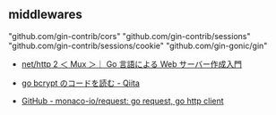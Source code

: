 ## middlewares

"github.com/gin-contrib/cors"
"github.com/gin-contrib/sessions"
"github.com/gin-contrib/sessions/cookie"
"github.com/gin-gonic/gin"

- [net/http 2 ＜ Mux ＞｜ Go 言語による Web サーバー作成入門](https://zenn.dev/ichi320/books/0f544e3a076ba2b7212f/viewer/36a3ca)

- [go bcrypt のコードを読む - Qiita](https://qiita.com/butterv/items/ca330d27fe51a6bf7a3d)

- [GitHub - monaco-io/request: go request, go http client](https://github.com/monaco-io/request)
